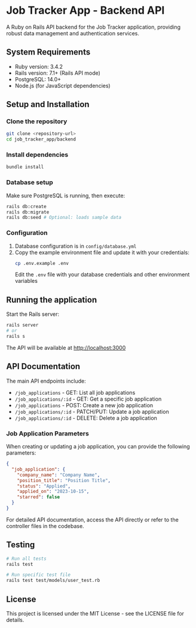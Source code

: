 # Job Tracker App - Backend API

A Ruby on Rails API backend for the Job Tracker application, providing robust data management and authentication services.

## System Requirements

- Ruby version: 3.4.2
- Rails version: 7.1+ (Rails API mode)
- PostgreSQL: 14.0+
- Node.js (for JavaScript dependencies)

## Setup and Installation

### Clone the repository

```bash
git clone <repository-url>
cd job_tracker_app/backend
```

### Install dependencies

```bash
bundle install
```

### Database setup

Make sure PostgreSQL is running, then execute:

```bash
rails db:create
rails db:migrate
rails db:seed # Optional: loads sample data
```

### Configuration

1. Database configuration is in `config/database.yml`
2. Copy the example environment file and update it with your credentials:
   ```bash
   cp .env.example .env
   ```
   Edit the `.env` file with your database credentials and other environment variables

## Running the application

Start the Rails server:

```bash
rails server
# or
rails s
```

The API will be available at [http://localhost:3000](http://localhost:3000)

## API Documentation

The main API endpoints include:

- `/job_applications` - GET: List all job applications
- `/job_applications/:id` - GET: Get a specific job application
- `/job_applications` - POST: Create a new job application
- `/job_applications/:id` - PATCH/PUT: Update a job application
- `/job_applications/:id` - DELETE: Delete a job application

### Job Application Parameters

When creating or updating a job application, you can provide the following parameters:

```json
{
  "job_application": {
    "company_name": "Company Name",
    "position_title": "Position Title",
    "status": "Applied",
    "applied_on": "2023-10-15",
    "starred": false
  }
}
```

For detailed API documentation, access the API directly or refer to the controller files in the codebase.

## Testing

```bash
# Run all tests
rails test

# Run specific test file
rails test test/models/user_test.rb
```

## License

This project is licensed under the MIT License - see the LICENSE file for details.
